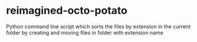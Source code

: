 # reimagined-octo-potato
Python command line script which sorts the files by extension in the current folder by creating and moving files in folder with extension name
